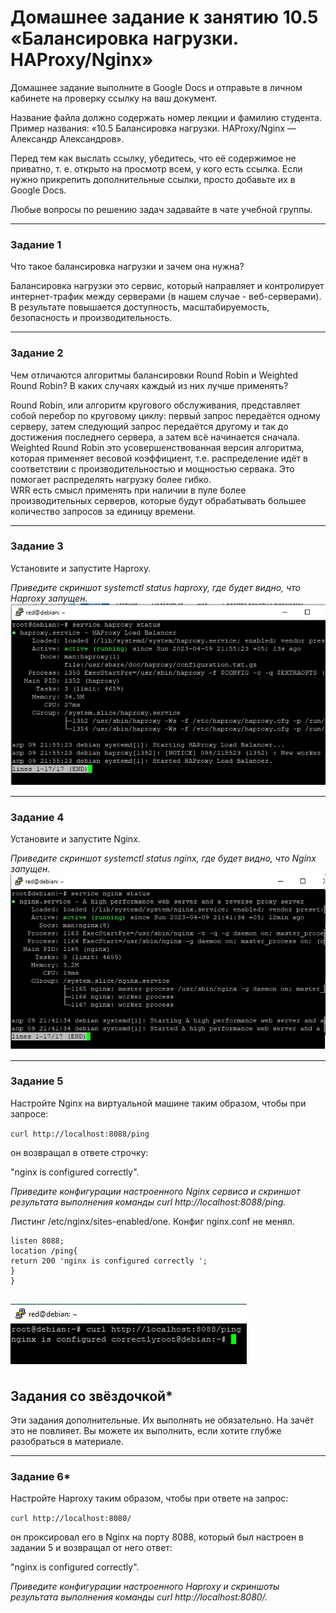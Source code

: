 # Домашнее задание к занятию 10.5 «Балансировка нагрузки. HAProxy/Nginx»

Домашнее задание выполните в Google Docs и отправьте в личном кабинете на проверку ссылку на ваш документ.

Название файла должно содержать номер лекции и фамилию студента. Пример названия: «10.5 Балансировка нагрузки. HAProxy/Nginx — Александр Александров».

Перед тем как выслать ссылку, убедитесь, что её содержимое не приватно, т. е.  открыто на просмотр всем, у кого есть ссылка. Если нужно прикрепить дополнительные ссылки, просто добавьте их в Google Docs.

Любые вопросы по решению задач задавайте в чате учебной группы.

---

### Задание 1

Что такое балансировка нагрузки и зачем она нужна?  

Балансировка нагрузки это сервис, который направляет и контролирует интернет-трафик между серверами (в нашем случае - веб-серверами). В результате повышается доступность, масштабируемость, безопасность и производительность.

---

### Задание 2

Чем отличаются алгоритмы балансировки Round Robin и Weighted Round Robin? В каких случаях каждый из них лучше применять?  

Round Robin, или алгоритм кругового обслуживания, представляет собой перебор по круговому циклу: первый запрос передаётся одному серверу, затем следующий запрос передаётся другому и так до достижения последнего сервера, а затем всё начинается сначала.  
Weighted Round Robin это усовершенствованная версия алгоритма, которая применяет весовой коэффициент, т.е. распределение идёт в соответствии с производительностью и мощностью сервака. Это помогает распределять нагрузку более гибко.  
WRR есть смысл применять при наличии в пуле более производительных серверов, которые будут обрабатывать большее количество запросов за единицу времени.

---

### Задание 3

Установите и запустите Haproxy.

*Приведите скриншот systemctl status haproxy, где будет видно, что Haproxy запущен.*  
![HAProxy](https://github.com/redeemer271/homework/blob/srlb-14/10-05-1.png)  

---

### Задание 4

Установите и запустите Nginx.

*Приведите скриншот systemctl status nginx, где будет видно, что Nginx запущен.*  
![HAProxy](https://github.com/redeemer271/homework/blob/srlb-14/10-05-2.png)  

---

### Задание 5

Настройте Nginx на виртуальной машине таким образом, чтобы при запросе:

`curl http://localhost:8088/ping`

он возвращал в ответе строчку: 

"nginx is configured correctly".

*Приведите конфигурации настроенного Nginx сервиса и скриншот результата выполнения команды curl http://localhost:8088/ping.*

Листинг /etc/nginx/sites-enabled/one. Конфиг nginx.conf не менял.
```
listen 8088;
location /ping{
return 200 'nginx is configured correctly ';
}
}
```
![скрин_curl](https://github.com/redeemer271/homework/blob/srlb-14/10-05-3.png)
---

## Задания со звёздочкой*

Эти задания дополнительные. Их выполнять не обязательно. На зачёт это не повлияет. Вы можете их выполнить, если хотите глубже разобраться в материале.

---

### Задание 6*

Настройте Haproxy таким образом, чтобы при ответе на запрос:

`curl http://localhost:8080/`

он проксировал его в Nginx на порту 8088, который был настроен в задании 5 и возвращал от него ответ: 

"nginx is configured correctly". 

*Приведите конфигурации настроенного Haproxy и скриншоты результата выполнения команды curl http://localhost:8080/.*


